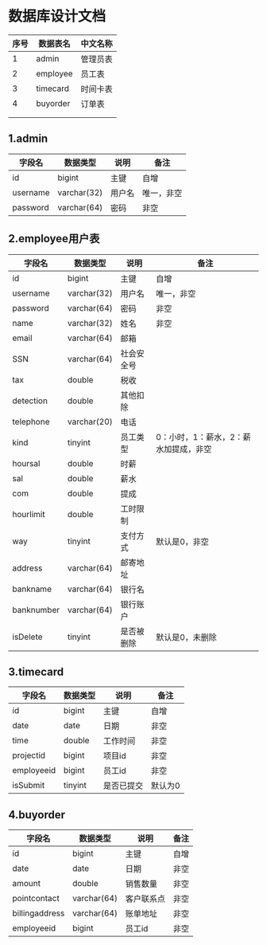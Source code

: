 # 数据库设计文档

| 序号 | 数据表名 | 中文名称 |
| ---- | -------- | -------- |
| 1    | admin    | 管理员表 |
| 2    | employee | 员工表   |
| 3    | timecard | 时间卡表 |
| 4    | buyorder | 订单表   |
|      |          |          |
|      |          |          |

## 1.admin

| 字段名   | 数据类型    | 说明   | 备注       |
| -------- | ----------- | ------ | ---------- |
| id       | bigint      | 主键   | 自增       |
| username | varchar(32) | 用户名 | 唯一，非空 |
| password | varchar(64) | 密码   | 非空       |

## 2.employee用户表

| 字段名     | 数据类型    | 说明       | 备注                                  |
| ---------- | ----------- | ---------- | ------------------------------------- |
| id         | bigint      | 主键       | 自增                                  |
| username   | varchar(32) | 用户名     | 唯一，非空                            |
| password   | varchar(64) | 密码       | 非空                                  |
| name       | varchar(32) | 姓名       | 非空                                  |
| email      | varchar(64) | 邮箱       |                                       |
| SSN        | varchar(64) | 社会安全号 |                                       |
| tax        | double      | 税收       |                                       |
| detection  | double      | 其他扣除   |                                       |
| telephone  | varchar(20) | 电话       |                                       |
| kind       | tinyint     | 员工类型   | 0：小时，1：薪水，2：薪水加提成，非空 |
| hoursal    | double      | 时薪       |                                       |
| sal        | double      | 薪水       |                                       |
| com        | double      | 提成       |                                       |
| hourlimit  | double      | 工时限制   |                                       |
| way        | tinyint     | 支付方式   | 默认是0，非空                         |
| address    | varchar(64) | 邮寄地址   |                                       |
| bankname   | varchar(64) | 银行名     |                                       |
| banknumber | varchar(64) | 银行账户   |                                       |
| isDelete   | tinyint     | 是否被删除 | 默认是0，未删除                       |

## 3.timecard

| 字段名     | 数据类型 | 说明       | 备注    |
| ---------- | -------- | ---------- | ------- |
| id         | bigint   | 主键       | 自增    |
| date       | date     | 日期       | 非空    |
| time       | double   | 工作时间   | 非空    |
| projectid  | bigint   | 项目id     | 非空    |
| employeeid | bigint   | 员工id     | 非空    |
| isSubmit   | tinyint  | 是否已提交 | 默认为0 |

## 4.buyorder

| 字段名         | 数据类型    | 说明       | 备注 |
| -------------- | ----------- | ---------- | ---- |
| id             | bigint      | 主键       | 自增 |
| date           | date        | 日期       | 非空 |
| amount         | double      | 销售数量   | 非空 |
| pointcontact   | varchar(64) | 客户联系点 | 非空 |
| billingaddress | varchar(64) | 账单地址   | 非空 |
| employeeid     | bigint      | 员工id     | 非空 |

